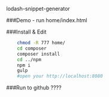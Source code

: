 lodash-snippet-generator

###Demo
    - run home/index.html

###Install & Edit
```sh
    chmod -R 777 home/
    cd composer
    composer install
    cd ../npm
    npm i
    gulp
    #open your http://localhost:8080
```

###Run to github
    ????

